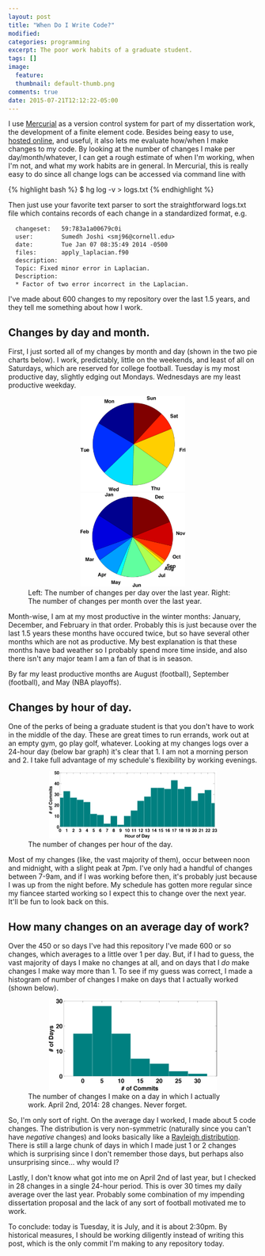 ```yaml
---
layout: post
title: "When Do I Write Code?"
modified:
categories: programming
excerpt: The poor work habits of a graduate student.
tags: []
image:
  feature:
  thumbnail: default-thumb.png
comments: true
date: 2015-07-21T12:12:22-05:00
---
```


I use [Mercurial](https://mercurial.selenic.com/) as a version control system for part of my dissertation work, the development of a finite element code.  Besides being easy to use, [hosted online](http://www.bitbucket.org), and useful, it also lets me evaluate how/when I make changes to my code.  By looking at the number of changes I make per day/month/whatever, I can get a rough estimate of when I'm working, when I'm not, and what my work habits are in general.  In Mercurial, this is really easy to do since all change logs can be accessed via command line with 

{% highlight bash %}
$ hg log -v > logs.txt
{% endhighlight %}

Then just use your favorite text parser to sort the straightforward logs.txt file which contains records of each change in a standardized format, e.g.

      changeset:   59:783a1a00679c0i
      user:        Sumedh Joshi <smj96@cornell.edu>
      date:        Tue Jan 07 08:35:49 2014 -0500
      files:       apply_laplacian.f90
      description:
      Topic: Fixed minor error in Laplacian.
      Description:
      * Factor of two error incorrect in the Laplacian.

I've made about 600 changes to my repository over the last 1.5 years, and they tell me something about how I work.

## Changes by day and month.

First, I just sorted all of my changes by month and day (shown in the two pie charts below).  I work, predictably, little on the weekends, and least of all on Saturdays, which are reserved for college football.  Tuesday is my most productive day, slightly edging out Mondays.  Wednesdays are my least productive weekday.


<figure class="half">
<center>
   <a href="/images/sumedh_commits_by_day.png"><img width="50%" src="/images/sumedh_commits_by_day.png"></a>
   <a href="/images/sumedh_commits_by_month.png"><img width="50%" src="/images/sumedh_commits_by_month.png"></a>
</center>
   <figcaption> Left: The number of changes per day over the last year.  Right: The number of changes per month over the last year. </figcaption>
</figure>

Month-wise, I am at my most productive in the winter months: January, December, and February in that order.  Probably this is just because over the last 1.5 years these months have occured twice, but so have several other months which are not as productive.  My best explanation is that these months have bad weather so I probably spend more time inside, and also there isn't any major team I am a fan of that is in season.

By far my least productive months are August (football), September (football), and May (NBA playoffs).


## Changes by hour of day.

One of the perks of being a graduate student is that you don't have to work in the middle of the day.  These are great times to run errands, work out at an empty gym, go play golf, whatever.  Looking at my changes logs over a 24-hour day (below bar graph) it's clear that 1. I am not a morning person and 2. I take full advantage of my schedule's flexibility by working evenings.


<figure>
<center>
   <a href="/images/sumedh_commits_by_hour.png"><img width="80%" src="/images/sumedh_commits_by_hour.png"></a>
</center>
   <figcaption> The number of changes per hour of the day. </figcaption>
</figure>

Most of my changes (like, the vast majority of them), occur between noon and midnight, with a slight peak at 7pm.  I've only had a handful of changes between 7-9am, and if I was working before then, it's probably just because I was up from the night before.  My schedule has gotten more regular since my fiancee started working so I expect this to change over the next year.  It'll be fun to look back on this.

## How many changes on an average day of work?

Over the 450 or so days I've had this repository I've made 600 or so changes, which averages to a little over 1 per day.  But, if I had to guess, the vast majority of days I make no changes at all, and on days that I _do_ make changes I make way more than 1.  To see if my guess was correct, I made a histogram of number of changes I make on days that I actually worked (shown below).

<figure>
<center>
   <a href="/images/sumedh_commits_per_day_of_work.png"><img width="80%" src="/images/sumedh_commits_per_day_of_work.png"></a>
</center>
   <figcaption> The number of changes I make on a day in which I actually work.  April 2nd, 2014: 28 changes.  Never forget.</figcaption>
</figure>


So, I'm only sort of right.  On the average day I worked, I made about 5 code changes.  The distribution is very non-symmetric (naturally since you can't have _negative_ changes) and looks basically like a [Rayleigh distribution](https://en.wikipedia.org/wiki/Rayleigh_distribution).  There is still a large chunk of days in which I made just 1 or 2 changes which is surprising since I don't remember those days, but perhaps also unsurprising since... why would I?

Lastly, I don't know what got into me on April 2nd of last year, but I checked in 28 changes in a single 24-hour period.  This is over 30 times my daily average over the last year.  Probably some combination of my impending dissertation proposal and the lack of any sort of football motivated me to work.

To conclude: today is Tuesday, it is July, and it is about 2:30pm.  By historical measures, I should be working diligently instead of writing this post, which is the only commit I'm making to any repository today.


